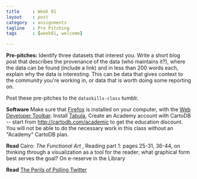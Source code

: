 ```yaml
---
title     : Week 01
layout    : post
category  : assignments
tagline   : Pre Pitching
tags      : [week01, welcome]

---
```


**Pre-pitches:** Identify three datasets that interest you. Write a short blog post that describes the provenance of the data (who maintains it?), where the data can be found (include a link) and in less than 200 words each, explain why the data is interesting. This can be data that gives context to the community you're working in, or data that is worth doing some reporting on. 

Post these pre-pitches to the `dataskills-class` tumblr. 

**Software** Make sure that [Firefox](https://www.mozilla.org/en-US/firefox/new/) is installed on your computer, with the [Web Developer Toolbar](https://addons.mozilla.org/en-US/firefox/addon/web-developer/). Install [Tabula](http://tabula.nerdpower.org/), Create an Academy account with CartoDB -- start from <http://cartodb.com/academic> to get the education discount. You will not be able to do the necessary work in this class without an "Academy" CartoDB plan.  

**Read** Cairo: _The Functional Art_ , Reading part 1: pages 25-31, 36-44, on thinking through a visualization as a tool for the reader; what graphical form best serves the goal? On e-reserve in the Library

**Read** [The Perils of Polling Twitter](https://source.opennews.org/en-US/learning/perils-polling-twitter/)
